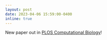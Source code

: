 ```yaml
---
layout: post
date: 2023-04-06 15:59:00-0400
inline: true
---
```


New paper out in <a href="https://doi.org/10.1371/journal.pcbi.1010537">PLOS Computational Biology</a>! 



